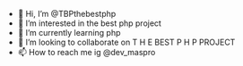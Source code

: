 - 👋 Hi, I’m @TBPthebestphp
- 👀 I’m interested in the best php project
- 🌱 I’m currently learning php
- 💞️ I’m looking to collaborate on T H E BEST P H P PROJECT
- 📫 How to reach me ig @dev_maspro

<!---
TBPthebestphp/TBPthebestphp is a ✨ special ✨ repository because its `README.md` (this file) appears on your GitHub profile.
You can click the Preview link to take a look at your changes.
--->
